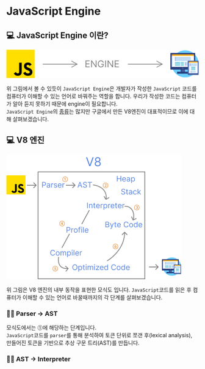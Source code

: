 # JavaScript Engine

## 💻 JavaScript Engine 이란?

![js-to-computer](/assets/img/temp/js-to-computer.png)

위 그림에서 볼 수 있듯이 `JavaScript Engine`은 개발자가 작성한 `JavaScript` 코드를 컴퓨터가 이해할 수 있는 언어로 바꿔주는 역할을 합니다.
우리가 작성한 코드는 컴퓨터가 알아 듣지 못하기 때문에 engine이 필요합니다.  
`JavaScript Engine`의 [종류](https://ko.wikipedia.org/wiki/%EC%9E%90%EB%B0%94%EC%8A%A4%ED%81%AC%EB%A6%BD%ED%8A%B8_%EC%97%94%EC%A7%84)는 많지만 구글에서 만든 V8엔진이 대표적이므로 이에 대해 살펴보겠습니다.

## 💻 V8 엔진

![v8-engine](/assets/img/temp/v8-engin.png)

위 그림은 V8 엔진의 내부 동작을 표현한 모식도 입니다. `JavaScript`코드를 읽은 후 컴퓨터가 이해할 수 있는 언어로 바꿀때까지의 각 단계를 살펴보겠습니다.

### 👨‍💻 Parser → AST

모식도에서는 ⓵에 해당하는 단계입니다.  
`JavaScript`코드를 `parser`를 통해 분석하여 토큰 단위로 쪼갠 후(lexical analysis), 만들어진 토큰을 기반으로 추상 구문 트리(AST)를 만듭니다.

### 👨‍💻 AST → Interpreter
